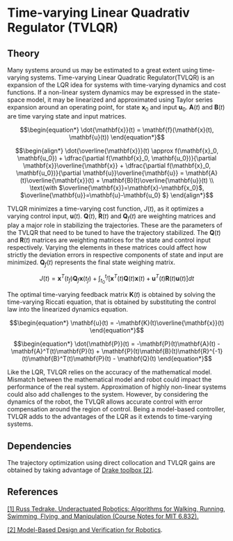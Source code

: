 #  Time-varying Linear Quadrativ Regulator (TVLQR)

## Theory

Many systems around us may be estimated to a great extent using time-varying systems. Time-varying Linear Quadratic Regulator(TVLQR) is an expansion of the LQR idea for systems with time-varying dynamics and cost functions. If a non-linear system dynamics may be expressed in the state-space model, it may be linearized and approximated using Taylor series expansion around an operating point, for state $\mathbf{x}_0$ and input $\mathbf{u}_0$. $\mathbf{A}(t)$ and $\mathbf{B}(t)$ are time varying state and input matrices.

```math
\begin{equation*}
    \dot{\mathbf{x}}(t) = \mathbf{f}(\mathbf{x}(t), \mathbf{u}(t))
\end{equation*}
```
```math
\begin{align*}
    \dot{\overline{\mathbf{x}}}(t) \approx f(\mathbf{x}_0, \mathbf{u_0}) + \dfrac{\partial f(\mathbf{x}_0, \mathbf{u_0})}{\partial \mathbf{x}}\overline{\mathbf{x}} + \dfrac{\partial f(\mathbf{x}_0, \mathbf{u_0})}{\partial \mathbf{u}}\overline{\mathbf{u}} = \mathbf{A}(t)\overline{\mathbf{x}}(t) + \mathbf{B}(t)\overline{\mathbf{u}}(t) 
    \\
    \text{with $\overline{\mathbf{x}}=\mathbf{x}-\mathbf{x_0}$, $\overline{\mathbf{u}}=\mathbf{u}-\mathbf{u_0}
    $}
\end{align*}
```

TVLQR minimizes a time-varying cost function, $J(t)$, as it optimizes a varying control input, $\mathbf{u}(t)$. $\mathbf{Q}(t)$, $\mathbf{R}(t)$ and $\mathbf{Q}_{f}(t)$ are weighting matrices and play a major role in stabilizing the trajectories. These are the parameters of the TVLQR that need to be tuned to have the trajectory stabilized. The $\mathbf{Q}(t)$ and $\mathbf{R}(t)$ matrices are weighting matrices for the state and control input respectively. Varying the elements in these matrices could affect how strictly the deviation errors in respective components of state and input are minimized. $\mathbf{Q}_{f}(t)$ represents the final state weighing matrix.
```math
\begin{equation*}
    J(t) = \mathbf{x}^T(t_f) \mathbf{Q}_f \mathbf{x}(t_f) + \int_{t_0}^{t_f} \left[ \mathbf{x}^T(t) \mathbf{Q}(t) \mathbf{x}(t) + \mathbf{u}^T(t) \mathbf{R}(t) \mathbf{u}(t) \right] dt
\end{equation*}
```
The optimal time-varying feedback matrix $\mathbf{K}(t)$ is obtained by solving the time-varying Riccati equation, that is obtained by substituting the control law into the linearized dynamics equation.
```math
\begin{equation*}
    \mathbf{u}(t) = -\mathbf{K}(t)\overline{\mathbf{x}}(t)
\end{equation*}
```
```math
\begin{equation*}
    \dot{\mathbf{P}}(t) = -\mathbf{P}(t)\mathbf{A}(t) - \mathbf{A}^T(t)\mathbf{P}(t) + \mathbf{P}(t)\mathbf{B}(t)\mathbf{R}^{-1}(t)\mathbf{B}^T(t)\mathbf{P}(t) - \mathbf{Q}(t)
\end{equation*}
```

Like the LQR, TVLQR relies on the accuracy of the mathematical model. Mismatch between the mathematical model and robot could impact the performance of the real system. Approximation of highly non-linear systems could also add challenges to the system. However, by considering the dynamics of the robot, the TVLQR allows accurate control with error compensation around the region of control. Being a model-based controller, TVLQR adds to the advantages of the LQR as it extends to time-varying systems.


## Dependencies

The trajectory optimization using direct collocation and TVLQR gains are obtained by taking advantage of [Drake toolbox [2]](https://drake.mit.edu/).


## References

[[1] Russ Tedrake. Underactuated Robotics: Algorithms for Walking, Running, Swimming, Flying, and Manipulation (Course Notes for MIT 6.832).](http://underactuated.mit.edu/)

[[2] Model-Based Design and Verification for Robotics](https://drake.mit.edu/).
